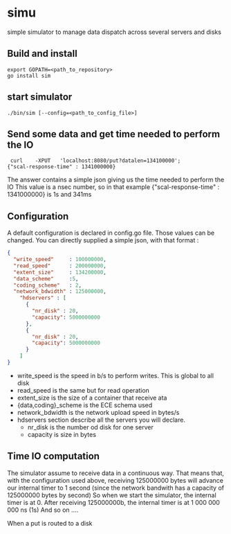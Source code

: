 # simu
simple simulator to manage data dispatch across several servers and disks

## Build and install
```
export GOPATH=<path_to_repository>
go install sim
```

## start simulator 
```
./bin/sim [--config=<path_to_config_file>]
```

## Send some data and get time needed to perform the IO
```
 curl    -XPUT   'localhost:8080/put?datalen=134100000'; 
{"scal-response-time" : 1341000000}

```
The answer contains a simple json giving us the time needed to perform the IO
This value is a nsec number, so in that example
{"scal-response-time" : 1341000000} is 1s and 341ms


## Configuration

A default configuration is declared in config.go file. Those values can be changed.
You can directly supplied a simple json, with that format :

```json
{
  "write_speed"     : 100000000,
  "read_speed"      : 200000000,
  "extent_size"     : 134200000,
  "data_scheme"     :5,
  "coding_scheme"   : 2,
  "network_bdwidth" : 125000000,
    "hdservers" : [
      {
        "nr_disk" : 20,
        "capacity": 5000000000
      },
      {
        "nr_disk" : 20,
        "capacity": 5000000000
      }
    ]
}

```
* write\_speed is the speed in b/s to perform writes. This is global to all disk
* read\_speed is the same but for read operation
* extent\_size  is the size of a container that receive ata
* {data,coding}\_scheme is the ECE schema used
* network\_bdwidth is the network upload speed in bytes/s
* hdservers section describe all the servers you will declare.  
  - nr\_disk is the number od disk for one server
  - capacity is size in bytes


## Time IO computation

The simulator assume to receive data in a continuous way.
That means that, with the configuration used above, receiving 125000000 bytes
will advance our internal timer to 1 second (since the network bandwith has a capacity
of 125000000 bytes by second)
So when we start the simulator, the internal timer is at 0.
After receiving 125000000b, the internal timer is at 1 000 000 000 ns (1s)
And so on ....

When a put is routed to a disk
